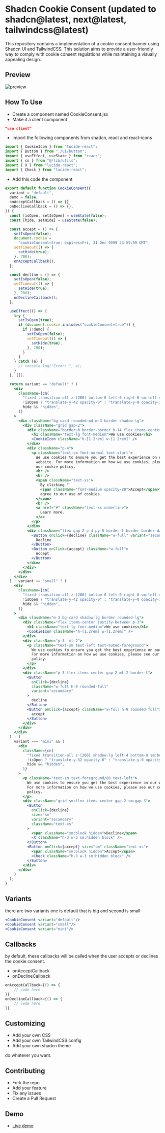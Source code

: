 # Shadcn Cookie Consent (updated to shadcn@latest, next@latest, tailwindcss@latest)

This repository contains a implementation of a cookie consent banner using Shadcn UI and TailwindCSS. This solution aims to provide a user-friendly way to comply with cookie consent regulations while maintaining a visually appealing design.

## Preview

![preview](/public/preview.png)

## How To Use

-   Create a component named CookieConsent.jsx
-   Make it a client component

```json
"use client"
```

-   Import the following components from shadcn, react and react-icons

```jsx
import { CookieIcon } from "lucide-react";
import { Button } from "./ui/button";
import { useEffect, useState } from "react";
import { cn } from "@/lib/utils";
import { X } from "lucide-react";
import { Check } from "lucide-react";
```

-   Add this code the component

```jsx
export default function CookieConsent({
  variant = "default",
  demo = false,
  onAcceptCallback = () => {},
  onDeclineCallback = () => {},
}) {
  const [isOpen, setIsOpen] = useState(false);
  const [hide, setHide] = useState(false);

  const accept = () => {
    setIsOpen(false);
    document.cookie =
      "cookieConsent=true; expires=Fri, 31 Dec 9999 23:59:59 GMT";
    setTimeout(() => {
      setHide(true);
    }, 700);
    onAcceptCallback();
  };

  const decline = () => {
    setIsOpen(false);
    setTimeout(() => {
      setHide(true);
    }, 700);
    onDeclineCallback();
  };

  useEffect(() => {
    try {
      setIsOpen(true);
      if (document.cookie.includes("cookieConsent=true")) {
        if (!demo) {
          setIsOpen(false);
          setTimeout(() => {
            setHide(true);
          }, 700);
        }
      }
    } catch (e) {
      // console.log("Error: ", e);
    }
  }, []);

  return variant == "default" ? (
    <div
      className={cn(
        "fixed transition-all z-[200] bottom-0 left-0 right-0 sm:left-4 sm:bottom-4 w-full sm:max-w-md duration-700",
        !isOpen ? "translate-y-42 opacity-0" : "translate-y-0 opacity-100",
        hide && "hidden",
      )}
    >
      <div className="bg-card rounded-md m-3 border shadow-lg">
        <div className="grid gap-2">
          <div className="border-b border-border h-14 flex items-center justify-between p-4">
            <h1 className="text-lg font-medium">We use cookies</h1>
            <CookieIcon className="h-[1.2rem] w-[1.2rem]" />
          </div>
          <div className="p-4">
            <p className="text-sm font-normal text-start">
              We use cookies to ensure you get the best experience on our
              website. For more information on how we use cookies, please see
              our cookie policy.
              <br />
              <br />
              <span className="text-xs">
                By clicking "
                <span className="font-medium opacity-80">Accept</span>", you
                agree to our use of cookies.
              </span>
              <br />
              <a href="#" className="text-xs underline">
                Learn more.
              </a>
            </p>
          </div>
          <div className="flex gap-2 p-4 py-5 border-t border-border dark:bg-background/20">
            <Button onClick={decline} className="w-full" variant="secondary">
              Decline
            </Button>
            <Button onClick={accept} className="w-full">
              Accept
            </Button>
          </div>
        </div>
      </div>
    </div>
  ) : variant == "small" ? (
    <div
      className={cn(
        "fixed transition-all z-[200] bottom-0 left-0 right-0 sm:left-4 sm:bottom-4 w-full sm:max-w-md duration-700",
        !isOpen ? "translate-y-42 opacity-0" : "translate-y-0 opacity-100",
        hide && "hidden",
      )}
    >
      <div className="m-3 bg-card shadow-lg border rounded-lg">
        <div className="flex items-center justify-between p-3">
          <h1 className="text-lg font-medium">We use cookies</h1>
          <CookieIcon className="h-[1.2rem] w-[1.2rem]" />
        </div>
        <div className="p-3 -mt-2">
          <p className="text-sm text-left text-muted-foreground">
            We use cookies to ensure you get the best experience on our website.
            For more information on how we use cookies, please see our cookie
            policy.
          </p>
        </div>
        <div className="p-3 flex items-center gap-2 mt-2 border-t">
          <Button
            onClick={decline}
            className="w-full h-9 rounded-full"
            variant="secondary"
          >
            decline
          </Button>
          <Button onClick={accept} className="w-full h-9 rounded-full">
            accept
          </Button>
        </div>
      </div>
    </div>
  ) : (
    variant === "mini" && (
      <div
        className={cn(
          "fixed transition-all z-[200] shadow-lg left-4 bottom-0 sm:bottom-4 w-full duration-800 flex items-center justify-between w-full gap-4 bg-card border-t border-border sm:border sm:rounded-lg px-3 py-3 sm:py-2 max-w-3xl",
          !isOpen ? "translate-y-32 opacity-0" : "translate-y-0 opacity-100",
          hide && "hidden",
        )}
      >
        <p className="text-sm text-foreground/80 text-left">
          We use cookies to ensure you get the best experience on our website.
          For more information on how we use cookies, please see our cookie
          policy.
        </p>
        <div className="grid sm:flex items-center gap-2 sm:gap-3">
          <Button
            onClick={decline}
            size="sm"
            variant="secondary"
            className="text-xs"
          >
            <span className="sm:block hidden">Decline</span>
            <X className="h-3 w-3 sm:hidden block" />
          </Button>
          <Button onClick={accept} size="sm" className="text-xs">
            <span className="sm:block hidden">Accept</span>
            <Check className="h-3 w-3 sm:hidden block" />
          </Button>
        </div>
      </div>
    )
  );
}
```

## Variants

there are two variants one is default that is big and second is small

```jsx
<CookieConsent variant="default"/>
<CookieConsent variant="small"/>
<CookieConsent variant="mini"/>
```

## Callbacks

by default, these callbacks will be called when the user accepts or declines the cookie consent.

-   onAcceptCallback
-   onDeclineCallback

```jsx
onAcceptCallback={() => {
    // code here
}}
onDeclineCallback={() => {
    // code here
}}
```

## Customizing

-   Add your own CSS
-   Add your own TailwindCSS config
-   Add your own shadcn theme

do whatever you want.

## Contributing

-   Fork the repo
-   Add your feature
-   Fix any issues
-   Create a Pull Request

## Demo

-   [Live demo](https://shadcn-cookie-consent.vercel.app)
